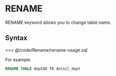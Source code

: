 # RENAME 
RENAME keyword allows you to change table name.

## Syntax
<<< @/code/Rename/rename-usage.sql

For example
```sql
RENAME TABLE dept80 TO detail_dept
```
